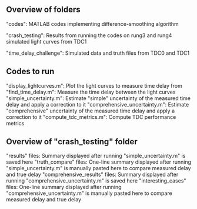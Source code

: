 Overview of folders
-------------------
"codes": MATLAB codes implementing difference-smoothing algorithm

"crash_testing": Results from running the codes on rung3 and rung4 simulated light curves from TDC1

"time_delay_challenge": Simulated data and truth files from TDC0 and TDC1

Codes to run
------------
"display_lightcurves.m": Plot the light curves to measure time delay from
"find_time_delay.m": Measure the time delay between the light curves
"simple_uncertainty.m": Estimate "simple" uncertainty of the measured time delay and apply a correction to it
"comprehensive_uncertainty.m": Estimate "comprehensive" uncertainty of the measured time delay and apply a correction to it
"compute_tdc_metrics.m": Compute TDC performance metrics

Overview of "crash_testing" folder
----------------------------------
"results" files: Summary displayed after running "simple_uncertainty.m" is saved here
"truth_compare" files: One-line summary displayed after running "simple_uncertainty.m" is manually pasted here to compare 
                       measured delay and true delay 
"comprehensive_results" files: Summary displayed after running "comprehensive_uncertainty.m" is saved here
"interesting_cases" files: One-line summary displayed after running "comprehensive_uncertainty.m" is manually pasted here to 
                           compare measured delay and true delay
